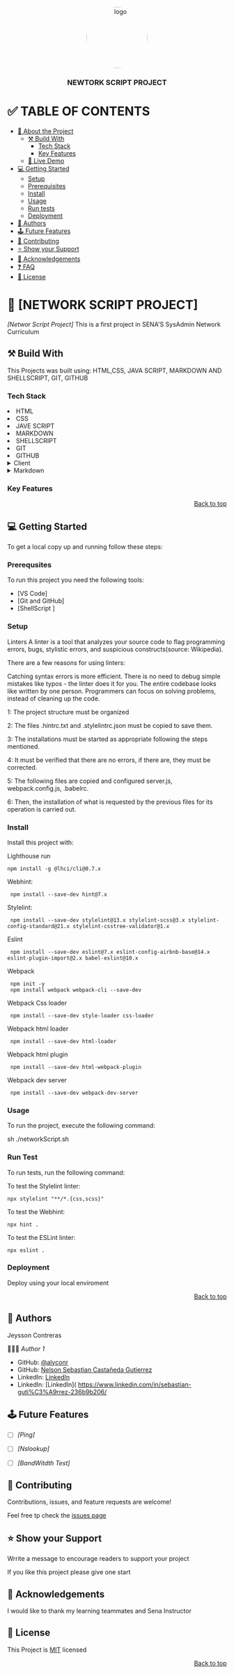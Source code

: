 <a name="readme-top"></a>

<div align="center">

<img src="logo.png" alt="logo" width="140" height="auto" style="border-radius:50%"   />
<br/>
<h3><b>NEWTORK SCRIPT PROJECT</b>

</div>

# ✅ TABLE OF CONTENTS
- [📖 About the Project](#about-project)
  - [⚒️ Build With](#built-with)
    - [Tech Stack](#tech-stack)
    - [Key Features](#key-features)
  - [🚀 Live Demo](#live-demo)
 - [💻 Getting Started](#getting-started)
   - [Setup](#setup)
   -  [Prerequisites](#prerequisites)
   - [Install](#install)
   - [Usage](#usage)
   - [Run tests](#run-tests)
   - [Deployment](#deployment)
- [👥 Authors](#authors)
- [🕹️ Future Features](#future-features)
- [🤝 Contributing](#contributing)
- [⭐ Show your Support](#support)
- [👏 Acknowledgements ](#ackknowledgements)
- [❓ FAQ ](#faq)
- [📃 License](#license)

# 📖 [NETWORK SCRIPT PROJECT]<a name="about-project"></a>

*[Networ Script Project]* This is a first project in SENA'S   SysAdmin Network Curriculum

## ⚒️ Build With <a name="built-with"></a>

<p>
This Projects was built using:
HTML,CSS, JAVA SCRIPT, MARKDOWN AND SHELLSCRIPT, GIT, GITHUB
</p>

### Tech Stack <a name="tech-stack"></a>

<li> HTML </li>
<li> CSS </li>
<li> JAVE SCRIPT </li>
<li> MARKDOWN </li>
<li> SHELLSCRIPT </li>
<li> GIT </li>
<li> GITHUB </li>

<details>
<summary> Client </summary>
    <ul>
    <li><a href="
https://developer.mozilla.org/es/docs/Web/HTML
">HTML</a></li>    
    </ul>
</details>

<details>
<summary>Markdown</summary>
<ul>
<li><a href="
https://markdown.es/sintaxis-markdown/
">Markdown</a></li>
</ul>
</details>


### Key Features <a name="key-features"></a>

<p align="right"><a href="#readme-top">Back to top</a></p>

## 💻 Getting Started <a name="getting-started"></a>


To get a local copy up and running follow these steps:

### Prerequsites 

To run this project you need the following tools:

- [VS Code]
- [Git and GitHub]
- [ShellScript ]

### Setup

Linters
A linter is a tool that analyzes your source code to flag programming errors, bugs, stylistic errors, and suspicious constructs(source: Wikipedia).

There are a few reasons for using linters:

Catching syntax errors is more efficient. There is no need to debug simple mistakes like typos - the linter does it for you.
The entire codebase looks like written by one person.
Programmers can focus on solving problems, instead of cleaning up the code.

1: The project structure must be organized

2: The files .hintrc.txt and .stylelintrc.json must be copied to save them.

3: The installations must be started as appropriate following the steps mentioned.

4: It must be verified that there are no errors, if there are, they must be corrected.

5: The following files are copied and configured 
server.js, webpack.config.js, .babelrc.

6: Then, the installation of what is requested by the previous files for its operation is carried out.


### Install

Install this project with:

Lighthouse run

    npm install -g @lhci/cli@0.7.x
Webhint:

     npm install --save-dev hint@7.x
Stylelint:

     npm install --save-dev stylelint@13.x stylelint-scss@3.x stylelint-config-standard@21.x stylelint-csstree-validator@1.x
Eslint

     npm install --save-dev eslint@7.x eslint-config-airbnb-base@14.x eslint-plugin-import@2.x babel-eslint@10.x

Webpack

     npm init -y
     npm install webpack webpack-cli --save-dev
Webpack Css loader

     npm install --save-dev style-loader css-loader
Webpack html loader

     npm install --save-dev html-loader
Webpack html plugin

     npm install --save-dev html-webpack-plugin
Webpack dev server

     npm install --save-dev webpack-dev-server     



### Usage 

To run the project, execute the following command:

sh
./networkScript.sh


### Run Test

To run tests, run the following command:

To test the Stylelint linter:

    npx stylelint "**/*.{css,scss}"
To test the Webhint:

    npx hint .
To test the ESLint linter:

    npx eslint .



### Deployment

Deploy using your local enviroment

<p align="right"><a href="#readme-top">Back to top</a></p>

## 👥 Authors <a name="authors"></a>

Jeysson Contreras

🧑🏻‍💻 *Author 1*

 - GitHub: [@alyconr](
https://github.com/alyconr
)
 - GitHub: [Nelson Sebastian Castañeda Gutierrez](
https://github.com/SebastianGutierrez23
)
 - LinkedIn: [LinkedIn](
https://www.linkedin.com/in/jeysson-aly-contreras
)
 - LinkedIn: [LinkedIn](
https://www.linkedin.com/in/sebastian-guti%C3%A9rrez-236b9b206/


## 🕹️ Future Features <a name="future-features"></a>

- [ ] *[Ping]*
- [ ] *[Nslookup]*
- [ ] *[BandWitdth Test]*


## 🤝 Contributing <a name="contributing"></a>


Contributions, issues, and  feature requests are welcome!

Feel free tp check the [issues page](
https://github.com/alyconr/Network-Shell-Script-/issues
)


## ⭐ Show your Support

Wrrite a message to encourage readers to support your project

If you like this project please give one start

## 👏 Acknowledgements <a name="acknowledgements"></a>

I would like to thank my learning teammates  and Sena Instructor

## 📃 License <a name="license"></a>

This Project is [MIT](./LICENSE.md) licensed

<p align="right"><a href="#readme-top">Back to top</a></p>